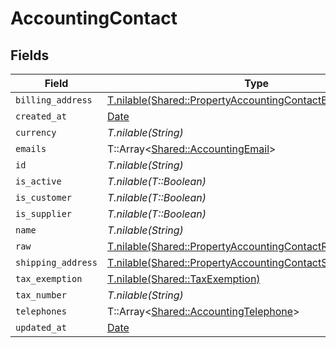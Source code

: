 # AccountingContact


## Fields

| Field                                                                                                                          | Type                                                                                                                           | Required                                                                                                                       | Description                                                                                                                    |
| ------------------------------------------------------------------------------------------------------------------------------ | ------------------------------------------------------------------------------------------------------------------------------ | ------------------------------------------------------------------------------------------------------------------------------ | ------------------------------------------------------------------------------------------------------------------------------ |
| `billing_address`                                                                                                              | [T.nilable(Shared::PropertyAccountingContactBillingAddress)](../../models/shared/propertyaccountingcontactbillingaddress.md)   | :heavy_minus_sign:                                                                                                             | N/A                                                                                                                            |
| `created_at`                                                                                                                   | [Date](https://ruby-doc.org/stdlib-2.6.1/libdoc/date/rdoc/Date.html)                                                           | :heavy_minus_sign:                                                                                                             | N/A                                                                                                                            |
| `currency`                                                                                                                     | *T.nilable(String)*                                                                                                            | :heavy_minus_sign:                                                                                                             | N/A                                                                                                                            |
| `emails`                                                                                                                       | T::Array<[Shared::AccountingEmail](../../models/shared/accountingemail.md)>                                                    | :heavy_minus_sign:                                                                                                             | N/A                                                                                                                            |
| `id`                                                                                                                           | *T.nilable(String)*                                                                                                            | :heavy_minus_sign:                                                                                                             | N/A                                                                                                                            |
| `is_active`                                                                                                                    | *T.nilable(T::Boolean)*                                                                                                        | :heavy_minus_sign:                                                                                                             | N/A                                                                                                                            |
| `is_customer`                                                                                                                  | *T.nilable(T::Boolean)*                                                                                                        | :heavy_minus_sign:                                                                                                             | N/A                                                                                                                            |
| `is_supplier`                                                                                                                  | *T.nilable(T::Boolean)*                                                                                                        | :heavy_minus_sign:                                                                                                             | N/A                                                                                                                            |
| `name`                                                                                                                         | *T.nilable(String)*                                                                                                            | :heavy_minus_sign:                                                                                                             | N/A                                                                                                                            |
| `raw`                                                                                                                          | [T.nilable(Shared::PropertyAccountingContactRaw)](../../models/shared/propertyaccountingcontactraw.md)                         | :heavy_minus_sign:                                                                                                             | N/A                                                                                                                            |
| `shipping_address`                                                                                                             | [T.nilable(Shared::PropertyAccountingContactShippingAddress)](../../models/shared/propertyaccountingcontactshippingaddress.md) | :heavy_minus_sign:                                                                                                             | N/A                                                                                                                            |
| `tax_exemption`                                                                                                                | [T.nilable(Shared::TaxExemption)](../../models/shared/taxexemption.md)                                                         | :heavy_minus_sign:                                                                                                             | N/A                                                                                                                            |
| `tax_number`                                                                                                                   | *T.nilable(String)*                                                                                                            | :heavy_minus_sign:                                                                                                             | N/A                                                                                                                            |
| `telephones`                                                                                                                   | T::Array<[Shared::AccountingTelephone](../../models/shared/accountingtelephone.md)>                                            | :heavy_minus_sign:                                                                                                             | N/A                                                                                                                            |
| `updated_at`                                                                                                                   | [Date](https://ruby-doc.org/stdlib-2.6.1/libdoc/date/rdoc/Date.html)                                                           | :heavy_minus_sign:                                                                                                             | N/A                                                                                                                            |